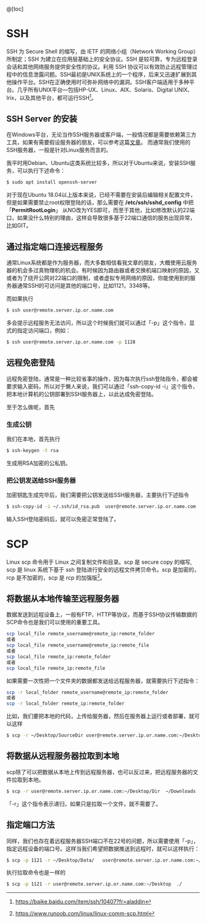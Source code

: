 @[toc]

# SSH

SSH 为 Secure Shell 的缩写，由 IETF 的网络小组（Network Working Group）所制定；SSH 为建立在应用层基础上的安全协议。SSH 是较可靠，专为远程登录会话和其他网络服务提供安全性的协议。利用 SSH 协议可以有效防止远程管理过程中的信息泄露问题。SSH最初是UNIX系统上的一个程序，后来又迅速扩展到其他操作平台。SSH在正确使用时可弥补网络中的漏洞。SSH客户端适用于多种平台。几乎所有UNIX平台—包括HP-UX、Linux、AIX、Solaris、Digital UNIX、Irix，以及其他平台，都可运行SSH[^1]。
 
[^1]: https://baike.baidu.com/item/ssh/10407?fr=aladdin

## SSH Server 的安装

在Windows平台，无论当作SSH服务器或客户端，一般情况都是需要依赖第三方工具，如果有需要假设服务器的朋友，可以参考这篇[文章](https://www.cnblogs.com/chenmingjun/p/8535067.html)。 而通常我们使用的SSH服务器，一般是针对Linux服务而言的。

我平时用Debian、Ubuntu这类系统比较多，所以对于Ubuntu来说，安装SSH服务，可以执行下述命令：

```bash
$ sudo apt install openssh-server
```

对于现在Ubuntu 18.04以上版本来说，已经不需要在安装后编辑相关配置文件，但是如果需要禁止root权限登陆的话，那么需要在 **/etc/ssh/sshd_config** 中把 「**PermitRootLogin**」 从NO改为YES即可，而至于其他，比如修改默认的22端口，如果没什么特别的理由，这样会导致很多基于22端口通信的服务出现异常，比如GIT。

## 通过指定端口连接远程服务

通常Linux系统都是作为服务器，而大多数相信看我文章的朋友，大概使用云服务器的机会多过真物理机的机会。有时候因为路由器或者交换机端口映射的原因，又或者为了绕开公网对22端口的限制，或者虚拟专用网络的原因，你能使用到的服务器通常SSH的可访问是其他的端口号，比如1121，3348等。

而如果执行

```bash
$ ssh user@remote.server.ip.or.name.com
```

多会提示远程服务无法访问，所以这个时候我们就可以通过「-p」这个指令，显式的指定访问端口，例如：

```bash
$ ssh user@remote.server.ip.or.name.com -p 1128
```

## 远程免密登陆

远程免密登陆，通常是一种比较省事的操作，因为每次执行ssh登陆指令，都会被要求输入密码，所以对于懒人来说，我们可以通过「ssh-copy-id -i」这个指令，把本地计算机的公钥部署到SSH服务器上，以此达成免密登陆。

至于怎么做呢，首先

### 生成公钥
我们在本地，首先执行

```bash
$ ssh-keygen -t rsa
```
生成用RSA加密的公私钥。

### 把公钥发送给SSH服务器

加密钥匙生成完毕后，我们需要把公钥发送给SSH服务器，主要执行下述指令

```bash
$ ssh-copy-id -i ~/.ssh/id_rsa.pub  user@remote.server.ip.or.name.com
```

输入SSH登陆密码后，就可以免密正常登陆了。


# SCP

Linux scp 命令用于 Linux 之间复制文件和目录。scp 是 secure copy 的缩写, scp 是 linux 系统下基于 ssh 登陆进行安全的远程文件拷贝命令。scp 是加密的，rcp 是不加密的，scp 是 rcp 的加强版[^2]。

[^2]: https://www.runoob.com/linux/linux-comm-scp.html

## 将数据从本地传输至远程服务器

数据发送到远程设备上，一般有FTP、HTTP等协议，而基于SSH协议传输数据的SCP命令也是我们可以使用的重要工具。

```bash
scp local_file remote_username@remote_ip:remote_folder 
或者 
scp local_file remote_username@remote_ip:remote_file 
或者 
scp local_file remote_ip:remote_folder 
或者 
scp local_file remote_ip:remote_file 
```

如果需要一次性把一个文件夹的数据都发送给远程服务器，就需要执行下述指令：

```bash
scp -r local_folder remote_username@remote_ip:remote_folder 
或者 
scp -r local_folder remote_ip:remote_folder 
```

比如，我们要把本地的代码，上传给服务器，然后在服务器上运行或者部署，就可以这样
```bash
$ scp -r ~/Desktop/SourceDir user@remote.server.ip.or.name.com:~/Desktop
```

## 将数据从远程服务器拉取到本地

scp除了可以把数据从本地上传到远程服务器，也可以反过来，把远程服务器的文件拉取到本地。

```bash
$ scp -r user@remote.server.ip.or.name.com:~/Desktop/Dir  ~/Downloads
```

「-r」这个指令表示递归，如果只是拉取一个文件，就不需要了。

## 指定端口方法

同样，我们也存在着远程服务器SSH端口不在22号的问题，所以需要使用「-p」，指定远程设备的端口号。这样当我们希望把数据推送到远程时，就可以这样执行：

```bash
$ scp -p 1121 -r ~/Desktop/Data/   user@remote.server.ip.or.name.com:~/Desktop
```

执行拉取命令也是一样的

```bash
$ scp -p 1121 -r user@remote.server.ip.or.name.com:~/Desktop  ./
```